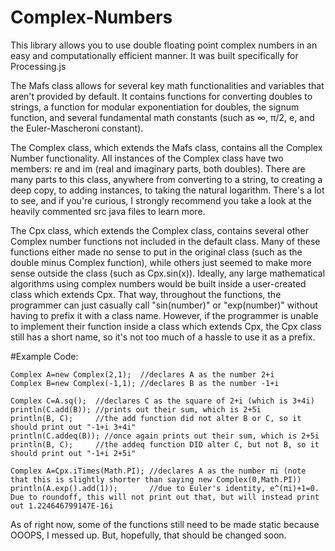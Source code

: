 # Complex-Numbers
This library allows you to use double floating point complex numbers in an easy and computationally efficient manner.
It was built specifically for Processing.js

The Mafs class allows for several key math functionalities and variables that aren't provided by default.  It contains functions for converting doubles to strings, a function
for modular exponentiation for doubles, the signum function, and several fundamental math constants (such as ∞, π/2, e, and the Euler-Mascheroni constant).

The Complex class, which extends the Mafs class, contains all the Complex Number functionality.  All instances of the Complex class have two members: re and im (real and imaginary
parts, both doubles).  There are many parts to this class, anywhere from converting to a string, to creating a deep copy, to adding instances, to taking the natural logarithm.
There's a lot to see, and if you're curious, I strongly recommend you take a look at the heavily commented src java files to learn more.

The Cpx class, which extends the Complex class, contains several other Complex number functions not included in the default class.  Many of these functions either made no sense to
put in the original class (such as the double minus Complex function), while others just seemed to make more sense outside the class (such as Cpx.sin(x)).  Ideally, any large
mathematical algorithms using complex numbers would be built inside a user-created class which extends Cpx.  That way, throughout the functions, the programmer can just casually
call "sin(number)" or "exp(number)" without having to prefix it with a class name.  However, if the programmer is unable to implement their function inside a class which extends
Cpx, the Cpx class still has a short name, so it's not too much of a hassle to use it as a prefix.


#Example Code:

```
Complex A=new Complex(2,1);  //declares A as the number 2+i
Complex B=new Complex(-1,1); //declares B as the number -1+i

Complex C=A.sq();  //declares C as the square of 2+i (which is 3+4i)
println(C.add(B)); //prints out their sum, which is 2+5i
println(B, C);     //the add function did not alter B or C, so it should print out "-1+i 3+4i"
println(C.addeq(B)); //once again prints out their sum, which is 2+5i
println(B, C);     //the addeq function DID alter C, but not B, so it should print out "-1+i 2+5i"
```

```
Complex A=Cpx.iTimes(Math.PI); //declares A as the number πi (note that this is slightly shorter than saying new Complex(0,Math.PI))
println(A.exp().add(1));       //due to Euler's identity, e^(πi)+1=0.  Due to roundoff, this will not print out that, but will instead print out 1.224646799147E-16i
```

As of right now, some of the functions still need to be made static because OOOPS, I messed up.  But, hopefully, that should be changed soon.
